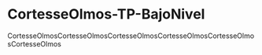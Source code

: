 # CortesseOlmos-TP-BajoNivel
CortesseOlmosCortesseOlmosCortesseOlmosCortesseOlmosCortesseOlmosCortesseOlmos
